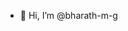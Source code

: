 - 👋 Hi, I’m @bharath-m-g

<!---
bharath-m-g/bharath-m-g is a ✨ special ✨ repository because its `README.md` (this file) appears on your GitHub profile.
You can click the Preview link to take a look at your changes.
--->
